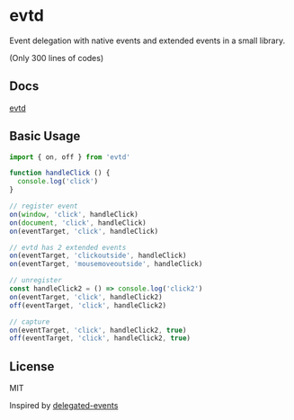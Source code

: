 # evtd
Event delegation with native events and extended events in a small library.

(Only 300 lines of codes)
## Docs
[evtd](https://evtd.vercel.app/)

## Basic Usage
```ts
import { on, off } from 'evtd'

function handleClick () {
  console.log('click')
}

// register event
on(window, 'click', handleClick)
on(document, 'click', handleClick)
on(eventTarget, 'click', handleClick)

// evtd has 2 extended events
on(eventTarget, 'clickoutside', handleClick)
on(eventTarget, 'mousemoveoutside', handleClick)

// unregister
const handleClick2 = () => console.log('click2')
on(eventTarget, 'click', handleClick2)
off(eventTarget, 'click', handleClick2)

// capture
on(eventTarget, 'click', handleClick2, true)
off(eventTarget, 'click', handleClick2, true)
```

## License
MIT

Inspired by [delegated-events](https://github.com/dgraham/delegated-events)
